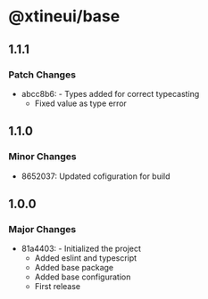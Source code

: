 # @xtineui/base

## 1.1.1

### Patch Changes

- abcc8b6: - Types added for correct typecasting
  - Fixed value as type error

## 1.1.0

### Minor Changes

- 8652037: Updated cofiguration for build

## 1.0.0

### Major Changes

- 81a4403: - Initialized the project
  - Added eslint and typescript
  - Added base package
  - Added base configuration
  - First release
